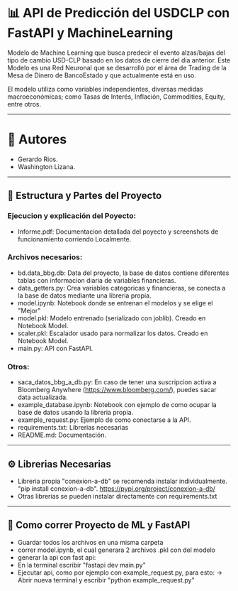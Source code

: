 # 📊 API de Predicción del USDCLP con FastAPI y MachineLearning

Modelo de Machine Learning que busca predecir el evento alzas/bajas del tipo de cambio USD-CLP basado en los datos de cierre del día anterior. Este Modelo es una Red Neuronal que se desarrolló por el área de Trading de la Mesa de Dinero de BancoEstado y que actualmente está en uso.

El modelo utiliza como variables independientes, diversas medidas macroeconómicas; como Tasas de Interés, Inflación, Commodities, Equity, entre otros.

---

# 👥 Autores
- Gerardo Rios.
- Washington Lizana.

---

## 📂 Estructura y Partes del Proyecto

### Ejecucion y explicación del Poyecto:
- Informe.pdf: Documentacion detallada del poyecto y screenshots de funcionamiento corriendo Localmente.
### Archivos necesarios:
- bd.data_bbg.db: Data del proyecto, la base de datos contiene diferentes tablas con informacion diaria de variables financieras.
- data_getters.py: Crea variables categoricas y financieras, se conecta a la base de datos mediante una libreria propia.
- model.ipynb: Notebook donde se entrenan el modelos y se elige el "Mejor"
- model.pkl: Modelo entrenado (serializado con joblib). Creado en Notebook Model.
- scaler.pkl: Escalador usado para normalizar los datos. Creado en Notebook Model.
- main.py: API con FastAPI.
### Otros:
- saca_datos_bbg_a_db.py: En caso de tener una suscripcion activa a Bloomberg Anywhere (https://www.bloomberg.com/), puedes sacar data actualizada.
- example_database.ipynb: Notebook con ejemplo de como ocupar la base de datos usando la libreria propia.
- example_request.py: Ejemplo de como conectarse a la API.
- requirements.txt: Librerias necesarias
- README.md: Documentación.
  
---

## ⚙️ Librerias Necesarias
- Libreria propia "conexion-a-db" se recomenda instalar individualmente. "pip install conexion-a-db". https://pypi.org/project/conexion-a-db/
- Otras librerias se pueden instalar directamente con requirements.txt

---

## 🤖 Como correr Proyecto de ML y FastAPI

- Guardar todos los archivos en una misma carpeta
- correr model.ipynb, el cual generara 2 archivos .pkl con del modelo
- generar la api con fast api:
- En la terminal escribir "fastapi dev main.py"
- Ejecutar api, como por ejemplo con example_request.py, para esto:
-> Abrir nueva terminal y escribir "python example_request.py"
